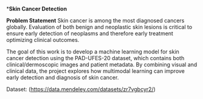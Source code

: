 ***Skin Cancer Detection**

**Problem Statement**
Skin cancer is among the most diagnosed cancers globally. Evaluation of both benign and neoplastic skin lesions is critical to ensure early detection of neoplasms and therefore early treatment optimizing clinical outcomes.

The goal of this work is to develop a machine learning model for skin cancer detection using the PAD-UFES-20 dataset, which contains both clinical/dermoscopic images and patient metadata. By combining visual and clinical data, the project explores how multimodal learning can improve early detection and diagnosis of skin cancer.

 Dataset: (https://data.mendeley.com/datasets/zr7vgbcyr2/)   
 
 
 



